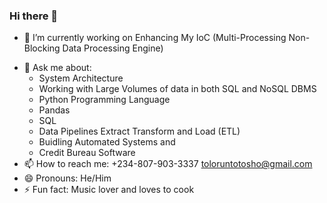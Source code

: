### Hi there 👋


<!-- Here are some ideas to get you started:-->

- 🔭 I’m currently working on Enhancing My IoC (Multi-Processing Non-Blocking Data Processing Engine)
<!-- - 🌱 I’m currently learning ...
- 👯 I’m looking to collaborate on ...
- 🤔 I’m looking for help with ... -->
- 💬 Ask me about:
  -  System Architecture
  -  Working with Large Volumes of data in both SQL and NoSQL DBMS
  -  Python Programming Language
  -  Pandas
  -  SQL
  -  Data Pipelines Extract Transform and Load (ETL)
  -  Buidling Automated Systems and 
  -  Credit Bureau Software
- 📫 How to reach me: +234-807-903-3337 toloruntotosho@gmail.com 
- 😄 Pronouns: He/Him
- ⚡ Fun fact: Music lover and loves to cook

